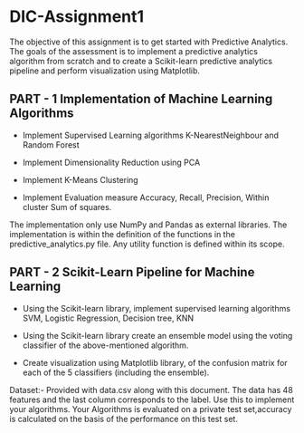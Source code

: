 # DIC-Assignment1
<p>The objective of this assignment is to get started with Predictive Analytics. The goals of the assessment is to implement a predictive analytics algorithm from scratch and to create a Scikit-learn predictive analytics pipeline and perform visualization using Matplotlib.</p>

## PART - 1 Implementation of Machine Learning Algorithms

 - Implement Supervised Learning algorithms K-NearestNeighbour and Random Forest

 - Implement Dimensionality Reduction using PCA

 - Implement K-Means Clustering

 - Implement Evaluation measure Accuracy, Recall, Precision, Within cluster Sum of squares.

The implementation only use NumPy and Pandas as external libraries. The implementation is within the definition of the functions in the predictive_analytics.py file. Any utility function is defined within its scope.

## PART - 2 Scikit-Learn Pipeline for Machine Learning

 - Using the Scikit-learn library, implement supervised learning algorithms SVM, Logistic Regression, Decision tree, KNN
 
 - Using the Scikit-learn library create an ensemble model using the voting classifier of the above-mentioned algorithm.
 
 - Create visualization using Matplotlib library, of the confusion matrix for each of the 5 classifiers (including the ensemble).


Dataset:-
Provided with data.csv along with this document. The data has 48 features and the last column corresponds to the label. Use this to implement your algorithms. Your Algorithms is evaluated on a private test set,accuracy is calculated on the basis of the performance on this test set.
